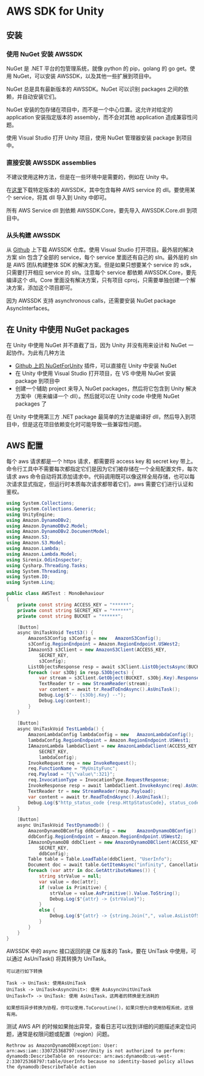 # AWS SDK for Unity

## 安装

### 使用 NuGet 安装 AWSSDK

NuGet 是 .NET 平台的包管理系统，就像 python 的 pip，golang 的 go get。使用 NuGet，可以安装 AWSSDK，以及其他一些扩展到项目中。

NuGet 总是具有最新版本的 AWSSDK。NuGet 可以识别 packages 之间的依赖，并自动安装它们。

NuGet 安装的包存储在项目中，而不是一个中心位置。这允许对给定的 application 安装指定版本的 assembly，而不会对其他 application 造成兼容性问题。

使用 Visual Studio 打开 Unity 项目，使用 NuGet 管理器安装 package 到项目中。

### 直接安装 AWSSDK assemblies

不建议使用这种方法，但是在一些环境中是需要的，例如在 Unity 中。


在[这里](https://docs.aws.amazon.com/sdk-for-net/v3/developer-guide/net-dg-obtain-assemblies.html#download-zip-files)下载特定版本的 AWSSDK，其中包含每种 AWS service 的 dll。要使用某个 service，将其 dll 导入到 Unity 中即可。

所有 AWS Service dll 到依赖 AWSSDK.Core，要先导入 AWSSDK.Core.dll 到项目中。

### 从头构建 AWSSDK

从 [Github](https://github.com/aws/aws-sdk-net/tree/main) 上下载 AWSSDK 仓库。使用 Visual Studio 打开项目。最外层的解决方案 sln 包含了全部的 service，每个 service 里面还有自己的 sln。最外层的 sln 是 AWS 团队构建整体 SDK 的解决方案。但是如果只想要某个 service 的 sdk，只需要打开相应 service 的 sln。注意每个 service 都依赖 AWSSDK.Core，要先编译这个 dll。Core 里面没有解决方案，只有项目 cproj，只需要单独创建一个解决方案，添加这个项目即可。

因为 AWSSDK 支持 asynchronous calls，还需要安装 NuGet package AsyncInterfaces。

## 在 Unity 中使用 NuGet packages

在 Unity 中使用 NuGet 并不直截了当，因为 Unity 并没有用来设计和 NuGet 一起协作。为此有几种方法

- [Github 上的 NuGetForUnity](https://github.com/GlitchEnzo/NuGetForUnity) 插件，可以直接在 Unity 中安装 NuGet
- 在 Unity 中使用 Visual Studio 打开项目，在 VS 中使用 NuGet 安装 package 到项目中
- 创建一个辅助 project 来导入 NuGet packages，然后将它包含到 Unity 解决方案中（用来编译一个 dll）。然后就可以在 Unity code 中使用 NuGet packages 了

在 Unity 中使用第三方 .NET package 最简单的方法是编译好 dll，然后导入到项目中，但是这在项目依赖变化时可能导致一些兼容性问题。

## AWS 配置

每个 aws 请求都是一个 https 请求，都需要将 access key 和 secret key 带上。命令行工具中不需要每次都指定它们是因为它们被存储在一个全局配置文件，每次请求 aws 命令自动将其添加请求中。代码调用既可以像这样全局存储，也可以每次请求显式指定，但运行时本质每次请求都带着它们，aws 需要它们进行认证和鉴权。 

```C#
using System.Collections;
using System.Collections.Generic;
using UnityEngine;
using Amazon.DynamoDBv2;
using Amazon.DynamoDBv2.Model;
using Amazon.DynamoDBv2.DocumentModel;
using Amazon.S3;
using Amazon.S3.Model;
using Amazon.Lambda;
using Amazon.Lambda.Model;
using Sirenix.OdinInspector;
using Cysharp.Threading.Tasks;
using System.Threading;
using System.IO;
using System.Linq;

public class AWSTest : MonoBehaviour
{
	private const string ACCESS_KEY = "******";
	private const string SECRET_KEY = "******";
	private const string BUCKET = "******";

	[Button]
	async UniTaskVoid TestS3() {
		AmazonS3Config s3Config = new	AmazonS3Config();
		s3Config.RegionEndpoint = Amazon.RegionEndpoint.USWest2;
		IAmazonS3 s3Client = new AmazonS3Client(ACCESS_KEY,
			SECRET_KEY,
			s3Config);
		ListObjectsResponse resp = await s3Client.ListObjectsAsync(BUCKET, CancellationToken.None).AsUniTask();
		foreach (var s3Obj in resp.S3Objects) {
			var stream = s3Client.GetObject(BUCKET, s3Obj.Key).ResponseStream;
			TextReader tr = new StreamReader(stream);
			var content = await tr.ReadToEndAsync().AsUniTask();
			Debug.Log($"-- {s3Obj.Key} --");
			Debug.Log(content);
		}
	}
	
	[Button]
	async UniTaskVoid TestLambda() {
		AmazonLambdaConfig lambdaConfig = new	AmazonLambdaConfig();
		lambdaConfig.RegionEndpoint = Amazon.RegionEndpoint.USWest1;
		IAmazonLambda lambdaClient = new AmazonLambdaClient(ACCESS_KEY,
			SECRET_KEY,
			lambdaConfig);
		InvokeRequest req = new InvokeRequest();
		req.FunctionName = "MyUnityFunc";
		req.Payload = "{\"value\":321}";
		req.InvocationType = InvocationType.RequestResponse;
		InvokeResponse resp = await lambdaClient.InvokeAsync(req).AsUniTask();
		TextReader tr = new StreamReader(resp.Payload);
		var content = await tr.ReadToEndAsync().AsUniTask();
		Debug.Log($"http_status_code {resp.HttpStatusCode}, status_code {resp.StatusCode}, payload {content}");
	}
	
	[Button]
	async UniTaskVoid TestDynamodb() {
		AmazonDynamoDBConfig ddbConfig = new	AmazonDynamoDBConfig();
		ddbConfig.RegionEndpoint = Amazon.RegionEndpoint.USWest2;
		IAmazonDynamoDB ddbClient = new AmazonDynamoDBClient(ACCESS_KEY,
			SECRET_KEY,
			ddbConfig);
		Table table = Table.LoadTable(ddbClient, "UserInfo");
		Document doc = await table.GetItemAsync("infinity", CancellationToken.None).AsUniTask();
		foreach (var attr in doc.GetAttributeNames()) {
			string strValue = null;
			var value = doc[attr];
			if (value is Primitive) {
				strValue = value.AsPrimitive().Value.ToString();
				Debug.Log($"{attr} -> {strValue}");
			}
			else {
				Debug.Log($"{attr} -> {string.Join(",", value.AsListOfString())}");
			}
		}
	}
}
```

AWSSDK 中的 async 接口返回的是 C# 版本的 Task，要在 UniTask 中使用，可以通过 AsUniTask() 将其转换为 UniTask。


```
可以进行如下转换

Task -> UniTask: 使用AsUniTask
UniTask -> UniTask<AsyncUnit>: 使用 AsAsyncUnitUniTask
UniTask<T> -> UniTask: 使用 AsUniTask，这两者的转换是无消耗的

如果想将异步转换为协程，你可以使用.ToCoroutine()，如果只想允许使用协程系统，这很有用。
```

测试 AWS API 的时候如果抛出异常，查看日志可以找到详细的问题描述来定位问题，通常是权限问题或配置（region）问题。

```
Rethrow as AmazonDynamoDBException: User: arn:aws:iam::330725368797:user/Unity is not authorized to perform: dynamodb:DescribeTable on resource: arn:aws:dynamodb:us-west-2:330725368797:table/UserInfo because no identity-based policy allows the dynamodb:DescribeTable action
```


